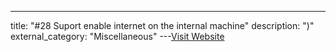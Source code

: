 ---
title: "#28 Suport enable internet on the internal machine"
description: ")"
external_category: "Miscellaneous"
---[Visit Website](https://github.com/WangYihang/Platypus/issues/28)

